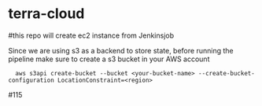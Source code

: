 # terra-cloud

#this repo will create ec2 instance from Jenkinsjob

Since we are using s3 as a backend to store state, before running the pipeline make sure to create a s3 bucket in your AWS account 
      
      aws s3api create-bucket --bucket <your-bucket-name> --create-bucket-configuration LocationConstraint=<region>
#115
